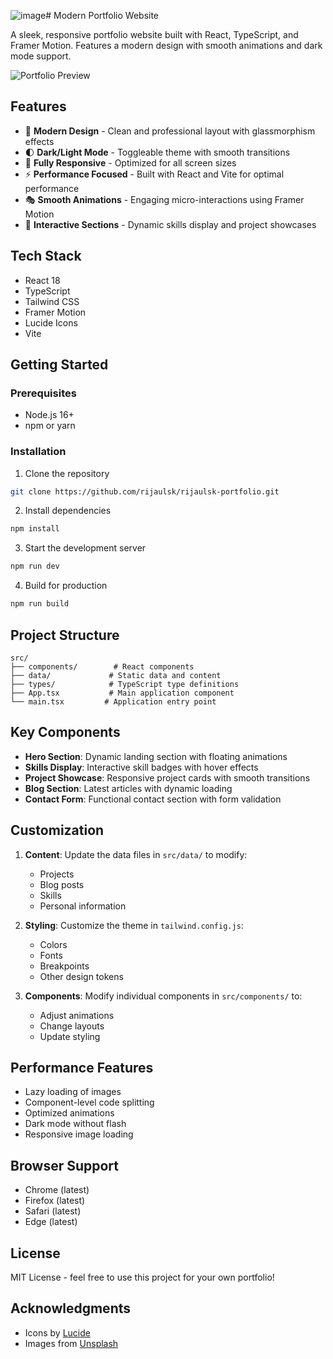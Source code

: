 ![image](https://github.com/user-attachments/assets/50582138-2dfb-4bd4-bc4d-e76ae52a6d1c)# Modern Portfolio Website

A sleek, responsive portfolio website built with React, TypeScript, and Framer Motion. Features a modern design with smooth animations and dark mode support.

![Portfolio Preview](https://rijaulsk-portfolio-ar0wvilt4-rijaul-sks-projects.vercel.app/)

## Features

- 🎨 **Modern Design** - Clean and professional layout with glassmorphism effects
- 🌓 **Dark/Light Mode** - Toggleable theme with smooth transitions
- 📱 **Fully Responsive** - Optimized for all screen sizes
- ⚡ **Performance Focused** - Built with React and Vite for optimal performance
- 🎭 **Smooth Animations** - Engaging micro-interactions using Framer Motion
- 🎯 **Interactive Sections** - Dynamic skills display and project showcases

## Tech Stack

- React 18
- TypeScript
- Tailwind CSS
- Framer Motion
- Lucide Icons
- Vite

## Getting Started

### Prerequisites

- Node.js 16+ 
- npm or yarn

### Installation

1. Clone the repository
```bash
git clone https://github.com/rijaulsk/rijaulsk-portfolio.git
```

2. Install dependencies
```bash
npm install
```

3. Start the development server
```bash
npm run dev
```

4. Build for production
```bash
npm run build
```

## Project Structure

```
src/
├── components/        # React components
├── data/             # Static data and content
├── types/            # TypeScript type definitions
├── App.tsx           # Main application component
└── main.tsx         # Application entry point
```

## Key Components

- **Hero Section**: Dynamic landing section with floating animations
- **Skills Display**: Interactive skill badges with hover effects
- **Project Showcase**: Responsive project cards with smooth transitions
- **Blog Section**: Latest articles with dynamic loading
- **Contact Form**: Functional contact section with form validation

## Customization

1. **Content**: Update the data files in `src/data/` to modify:
   - Projects
   - Blog posts
   - Skills
   - Personal information

2. **Styling**: Customize the theme in `tailwind.config.js`:
   - Colors
   - Fonts
   - Breakpoints
   - Other design tokens

3. **Components**: Modify individual components in `src/components/` to:
   - Adjust animations
   - Change layouts
   - Update styling

## Performance Features

- Lazy loading of images
- Component-level code splitting
- Optimized animations
- Dark mode without flash
- Responsive image loading

## Browser Support

- Chrome (latest)
- Firefox (latest)
- Safari (latest)
- Edge (latest)

## License

MIT License - feel free to use this project for your own portfolio!

## Acknowledgments

- Icons by [Lucide](https://lucide.dev)
- Images from [Unsplash](https://unsplash.com)
